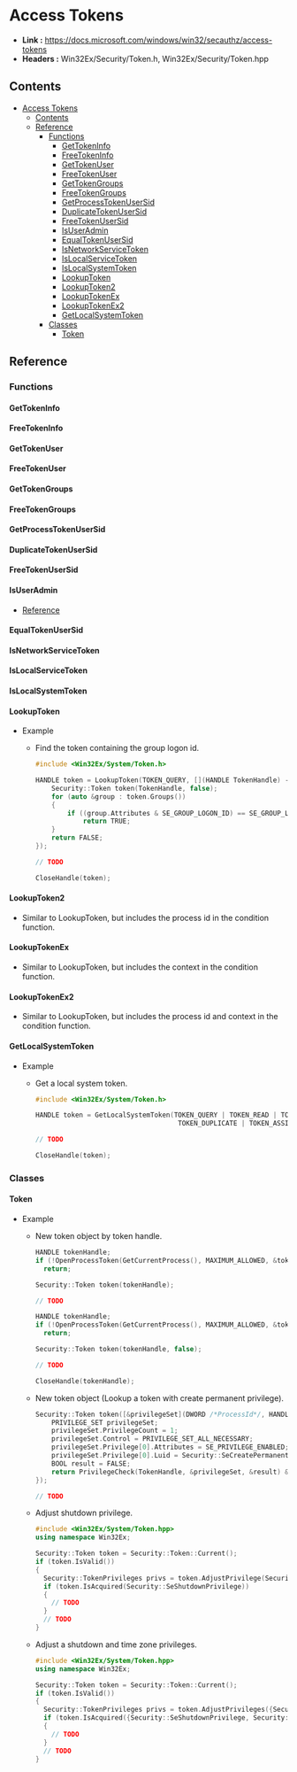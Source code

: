 # Access Tokens

- **Link :** <https://docs.microsoft.com/windows/win32/secauthz/access-tokens>
- **Headers :** Win32Ex/Security/Token.h, Win32Ex/Security/Token.hpp

## Contents

- [Access Tokens](#access-tokens)
  - [Contents](#contents)
  - [Reference](#reference)
    - [Functions](#functions)
      - [GetTokenInfo](#gettokeninfo)
      - [FreeTokenInfo](#freetokeninfo)
      - [GetTokenUser](#gettokenuser)
      - [FreeTokenUser](#freetokenuser)
      - [GetTokenGroups](#gettokengroups)
      - [FreeTokenGroups](#freetokengroups)
      - [GetProcessTokenUserSid](#getprocesstokenusersid)
      - [DuplicateTokenUserSid](#duplicatetokenusersid)
      - [FreeTokenUserSid](#freetokenusersid)
      - [IsUserAdmin](#isuseradmin)
      - [EqualTokenUserSid](#equaltokenusersid)
      - [IsNetworkServiceToken](#isnetworkservicetoken)
      - [IsLocalServiceToken](#islocalservicetoken)
      - [IsLocalSystemToken](#islocalsystemtoken)
      - [LookupToken](#lookuptoken)
      - [LookupToken2](#lookuptoken2)
      - [LookupTokenEx](#lookuptokenex)
      - [LookupTokenEx2](#lookuptokenex2)
      - [GetLocalSystemToken](#getlocalsystemtoken)
    - [Classes](#classes)
      - [Token](#token)

## Reference

### Functions

#### GetTokenInfo

#### FreeTokenInfo

#### GetTokenUser

#### FreeTokenUser

#### GetTokenGroups

#### FreeTokenGroups

#### GetProcessTokenUserSid

#### DuplicateTokenUserSid

#### FreeTokenUserSid

#### IsUserAdmin

- [Reference](<https://docs.microsoft.com/windows/win32/api/securitybaseapi/nf-securitybaseapi-checktokenmembership>)

#### EqualTokenUserSid

#### IsNetworkServiceToken

#### IsLocalServiceToken

#### IsLocalSystemToken

#### LookupToken

- Example
  - Find the token containing the group logon id.

    ```C
    #include <Win32Ex/System/Token.h>

    HANDLE token = LookupToken(TOKEN_QUERY, [](HANDLE TokenHandle) -> BOOL {
        Security::Token token(TokenHandle, false);
        for (auto &group : token.Groups())
        {
            if ((group.Attributes & SE_GROUP_LOGON_ID) == SE_GROUP_LOGON_ID)
                return TRUE;
        }
        return FALSE;
    });

    // TODO
    
    CloseHandle(token);
    ```

#### LookupToken2

- Similar to LookupToken, but includes the process id in the condition function.

#### LookupTokenEx

- Similar to LookupToken, but includes the context in the condition function.

#### LookupTokenEx2

- Similar to LookupToken, but includes the process id and context in the condition function.

#### GetLocalSystemToken

- Example
  - Get a local system token.

    ```C
    #include <Win32Ex/System/Token.h>

    HANDLE token = GetLocalSystemToken(TOKEN_QUERY | TOKEN_READ | TOKEN_IMPERSONATE | TOKEN_QUERY_SOURCE |
                                        TOKEN_DUPLICATE | TOKEN_ASSIGN_PRIMARY | TOKEN_EXECUTE);

    // TODO
    
    CloseHandle(token);
    ```

### Classes

#### Token

- Example
  - New token object by token handle.

    ```C++
    HANDLE tokenHandle;
    if (!OpenProcessToken(GetCurrentProcess(), MAXIMUM_ALLOWED, &tokenHandle))
      return;

    Security::Token token(tokenHandle);

    // TODO
    ```

    ```C++
    HANDLE tokenHandle;
    if (!OpenProcessToken(GetCurrentProcess(), MAXIMUM_ALLOWED, &tokenHandle))
      return;

    Security::Token token(tokenHandle, false);

    // TODO

    CloseHandle(tokenHandle);
    ```

  - New token object (Lookup a token with create permanent privilege).

    ```C++
    Security::Token token([&privilegeSet](DWORD /*ProcessId*/, HANDLE TokenHandle) -> BOOL {
        PRIVILEGE_SET privilegeSet;
        privilegeSet.PrivilegeCount = 1;
        privilegeSet.Control = PRIVILEGE_SET_ALL_NECESSARY;
        privilegeSet.Privilege[0].Attributes = SE_PRIVILEGE_ENABLED;
        privilegeSet.Privilege[0].Luid = Security::SeCreatePermanentPrivilege;
        BOOL result = FALSE;
        return PrivilegeCheck(TokenHandle, &privilegeSet, &result) && result;
    });

    // TODO
    ```

  - Adjust shutdown privilege.

    ```C++
    #include <Win32Ex/System/Token.hpp>
    using namespace Win32Ex;

    Security::Token token = Security::Token::Current();
    if (token.IsValid())
    {
      Security::TokenPrivileges privs = token.AdjustPrivilege(Security::SeShutdownPrivilege);
      if (token.IsAcquired(Security::SeShutdownPrivilege))
      {
        // TODO
      }
      // TODO
    }
    ```

  - Adjust a shutdown and time zone privileges.

    ```C++
    #include <Win32Ex/System/Token.hpp>
    using namespace Win32Ex;

    Security::Token token = Security::Token::Current();
    if (token.IsValid())
    {
      Security::TokenPrivileges privs = token.AdjustPrivileges({Security::SeShutdownPrivilege, Security::SeTimeZonePrivilege});
      if (token.IsAcquired({Security::SeShutdownPrivilege, Security::SeTimeZonePrivilege}))
      {
        // TODO
      }
      // TODO
    }
    ```
